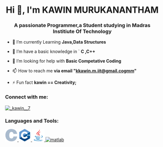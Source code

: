 <h1 align="center">Hi 👋, I'm KAWIN MURUKANANTHAM</h1>
<h3 align="center">A passionate Programmer,a Student studying in Madras Institiute Of Technology</h3>

- 🔭 I’m currently Learning **Java,Data Structures**

- 👯 I’m have a basic knowledge in ` **C ,C++**

- 🤝 I’m looking for help with **Basic Competative Coding**

- 📫 How to reach me **via email "kkawin.m.iit@gmail.cogmm"**

- ⚡ Fun fact **kawin == Creativity;**

<h3 align="left">Connect with me:</h3>
<p align="left">
<a href="https://instagram.com/_kawin__7" target="blank"><img align="center" src="https://raw.githubusercontent.com/rahuldkjain/github-profile-readme-generator/master/src/images/icons/Social/instagram.svg" alt="_kawin__7" height="30" width="40" /></a>
</p>

<h3 align="left">Languages and Tools:</h3>
<p align="left"> <a href="https://www.cprogramming.com/" target="_blank" rel="noreferrer"> <img src="https://raw.githubusercontent.com/devicons/devicon/master/icons/c/c-original.svg" alt="c" width="40" height="40"/> </a> <a href="https://www.w3schools.com/cpp/" target="_blank" rel="noreferrer"> <img src="https://raw.githubusercontent.com/devicons/devicon/master/icons/cplusplus/cplusplus-original.svg" alt="cplusplus" width="40" height="40"/> </a> <a href="https://www.java.com" target="_blank" rel="noreferrer"> <img src="https://raw.githubusercontent.com/devicons/devicon/master/icons/java/java-original.svg" alt="java" width="40" height="40"/> </a> <a href="https://www.mathworks.com/" target="_blank" rel="noreferrer"> <img src="https://upload.wikimedia.org/wikipedia/commons/2/21/Matlab_Logo.png" alt="matlab" width="40" height="40"/> </a> </p>
